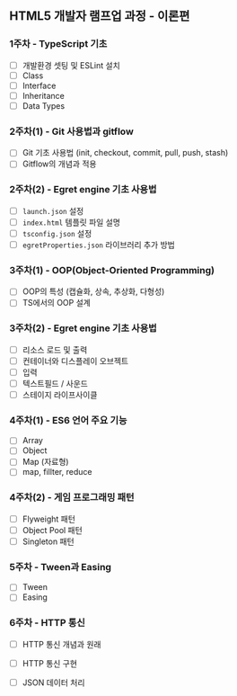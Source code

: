 ## HTML5 개발자 램프업 과정 - 이론편
### 1주차 - TypeScript 기초
- [ ] 개발환경 셋팅 및 ESLint 설치
- [ ] Class
- [ ] Interface
- [ ] Inheritance
- [ ] Data Types

### 2주차(1) - Git 사용법과 gitflow
- [ ] Git 기초 사용법 (init, checkout, commit, pull, push, stash)
- [ ] Gitflow의 개념과 적용

### 2주차(2) - Egret engine 기초 사용법
- [ ] `launch.json` 설정
- [ ] `index.html` 템플릿 파일 설명
- [ ] `tsconfig.json` 설정
- [ ] `egretProperties.json` 라이브러리 추가 방법

### 3주차(1) - OOP(Object-Oriented Programming)
- [ ] OOP의 특성 (캡슐화, 상속, 추상화, 다형성)
- [ ] TS에서의 OOP 설계

### 3주차(2) - Egret engine 기초 사용법
- [ ] 리소스 로드 및 출력
- [ ] 컨테이너와 디스플레이 오브젝트
- [ ] 입력
- [ ] 텍스트필드 / 사운드
- [ ] 스테이지 라이프사이클

### 4주차(1) - ES6 언어 주요 기능
- [ ] Array
- [ ] Object
- [ ] Map (자료형)
- [ ] map, fillter, reduce

### 4주차(2) - 게임 프로그래밍 패턴
- [ ] Flyweight 패턴
- [ ] Object Pool 패턴
- [ ] Singleton 패턴

### 5주차 - Tween과 Easing
- [ ]  Tween
- [ ]  Easing

### 6주차 - HTTP 통신
- [ ] HTTP 통신 개념과 원래
- [ ] HTTP 통신 구현
- [ ] JSON 데이터 처리

